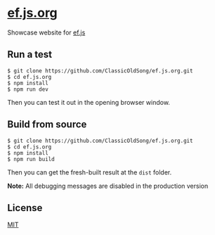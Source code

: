 # [ef.js.org](http://ef.js.org)
Showcase website for [ef.js](https://github.com/ClassicOldSong/ef.js)

## Run a test
```
$ git clone https://github.com/ClassicOldSong/ef.js.org.git
$ cd ef.js.org
$ npm install
$ npm run dev
```
Then you can test it out in the opening browser window.

## Build from source
```
$ git clone https://github.com/ClassicOldSong/ef.js.org.git
$ cd ef.js.org
$ npm install
$ npm run build
```
Then you can get the fresh-built result at the `dist` folder.

**Note:** All debugging messages are disabled in the production version

## License
[MIT](http://cos.mit-license.org/)
